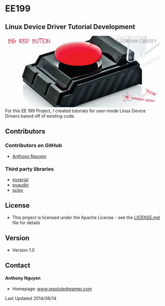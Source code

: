 EE199
=====
## Linux Device Driver Tutorial Development
![Impulse](/assets/graphics/brb1.png)
For this EE 199 Project, I created tutorials for user-mode Linux Device Drivers based off of existing code.

## Contributors

### Contributors on GitHub
* [Anthony Nguyen](https://github.com/resolutedreamer)

### Third party libraries
*  [pyserial](https://github.com/pyserial/pyserial)
*  [pyaudio](https://people.csail.mit.edu/hubert/pyaudio/)
*  [scipy](https://www.scipy.org/)

## License 
* This project is licensed under the Apache License - see the [LICENSE.md](https://github.com/resolutedreamer/Impulse/blob/master/LICENSE) file for details

## Version 
* Version 1.0

## Contact
#### Anthony Nguyen
* Homepage: www.resolutedreamer.com

Last Updated 2014/06/14